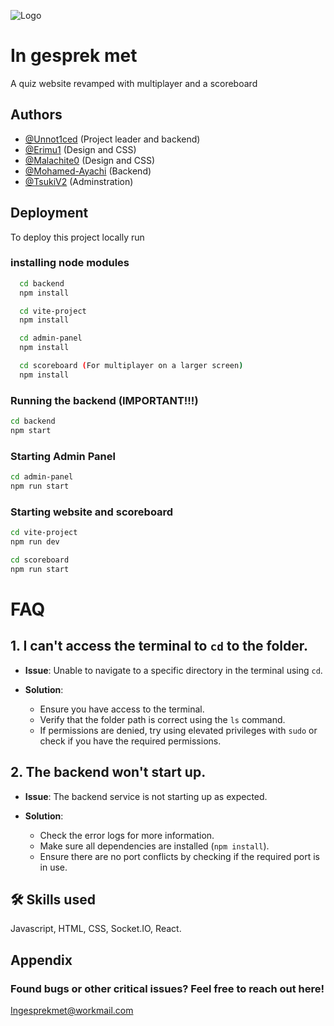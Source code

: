 
![Logo](https://i.postimg.cc/SQVRJQ5z/Header-Github-1.png)


# In gesprek met

A quiz website revamped with multiplayer and a scoreboard
## Authors

- [@Unnot1ced](https://www.github.com/unnot1ced) (Project leader and backend)
- [@Erimu1](https://github.com/erimu1) (Design and CSS)
- [@Malachite0](https://github.com/Malachite0) (Design and CSS)
- [@Mohamed-Ayachi](https://github.com/Mohamed-Ayachi) (Backend)
- [@TsukiV2](https://github.com/TsukiV2) (Adminstration)


## Deployment

To deploy this project locally run


### installing node modules
```bash
  cd backend
  npm install

  cd vite-project
  npm install

  cd admin-panel
  npm install

  cd scoreboard (For multiplayer on a larger screen)
  npm install
```

### Running the backend (IMPORTANT!!!)
```bash
cd backend
npm start
```

### Starting Admin Panel

```bash
cd admin-panel
npm run start 
```

### Starting website and scoreboard
```bash
cd vite-project
npm run dev

cd scoreboard
npm run start
```
# FAQ

## 1. I can't access the terminal to `cd` to the folder.

- **Issue**: Unable to navigate to a specific directory in the terminal using `cd`.
  
- **Solution**:  
   - Ensure you have access to the terminal.
   - Verify that the folder path is correct using the `ls` command.
   - If permissions are denied, try using elevated privileges with `sudo` or check if you have the required permissions.

## 2. The backend won't start up.

- **Issue**: The backend service is not starting up as expected.
  
- **Solution**:  
   - Check the error logs for more information.
   - Make sure all dependencies are installed (`npm install`).
   - Ensure there are no port conflicts by checking if the required port is in use.

## 🛠 Skills used
Javascript, HTML, CSS, Socket.IO, React.


## Appendix

### Found bugs or other critical issues? Feel free to reach out here!

Ingesprekmet@workmail.com
